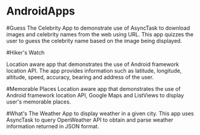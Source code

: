 # AndroidApps

#Guess The Celebrity
App to demonstrate use of AsyncTask to download images and celebrity names from the web using URL. This app quizzes the user to guess the celebrity name based on the image being displayed.

#Hiker's Watch

Location aware app that demonstrates the use of Android framework location API. The app provides information such as latitude, longitude, altitude, speed, accuracy, bearing and address of the user.

#Memorable Places
Location aware app that demonstrates the use of Android framework location API, Google Maps and ListViews to display user's memorable places.


#What's The Weather
App to display weather in a given city. This app uses AsyncTask to query OpenWeather API to obtain and parse weather information returned in JSON format. 
